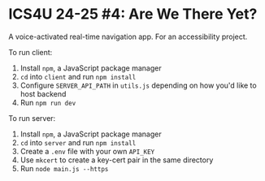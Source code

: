 # ICS4U 24-25 #4: Are We There Yet?

A voice-activated real-time navigation app. For an accessibility project.

To run client:

1. Install `npm`, a JavaScript package manager
2. `cd` into `client` and run `npm install`
3. Configure `SERVER_API_PATH` in `utils.js` depending on how you'd like to host backend
4. Run `npm run dev`

To run server:

1. Install `npm`, a JavaScript package manager
2. `cd` into `server` and run `npm install`
3. Create a `.env` file with your own `API_KEY`
4. Use `mkcert` to create a key-cert pair in the same directory
5. Run `node main.js --https`
